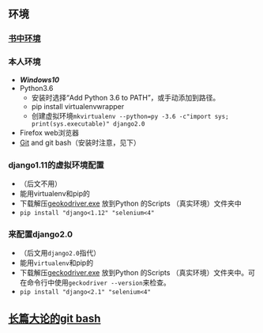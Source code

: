 ## 环境

### [书中环境](http://www.ituring.com.cn/book/tupubarticle/22542)

### 本人环境

- ***Windows10***
- Python3.6
  - 安装时选择“Add Python 3.6 to PATH”，或手动添加到路径。
  - pip install virtualenvwrapper
  - 创建虚拟环境`mkvirtualenv --python=py -3.6 -c"import sys; print(sys.executable)" django2.0`
- Firefox web浏览器
- [Git](https://github.com/mozilla/geckodriver/releases		) and git bash（安装时注意，见下）

### django1.11的虚拟环境配置

- （后文不用）
- 能用virtualenv和pip的
- 下载解压[geokodriver.exe](https://github.com/mozilla/geckodriver/releases) 放到Python 的Scripts （真实环境）文件夹中
- `pip install "django<1.12" "selenium<4"`

### 来配置django2.0

- （后文用`django2.0`指代）
- 能用`virtualenv`和pip的
- 下载解压[geckodriver.exe](https://github.com/mozilla/geckodriver/releases) 放到Python 的Scripts （真实环境）文件夹中。可在命令行中使用`geckodriver --version`来检查。
- `pip install "django<2.1" "selenium<4"`

## [长篇大论的git bash](git配置)
